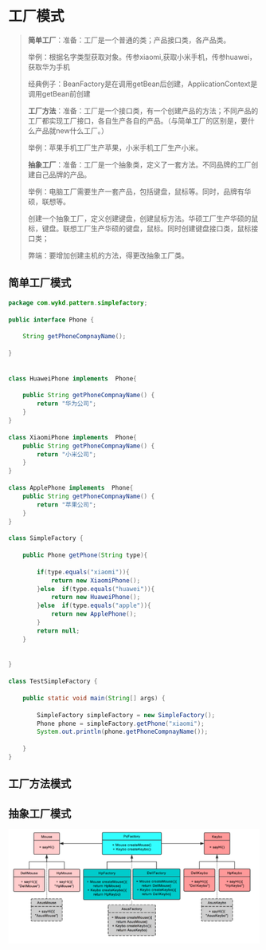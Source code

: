 # 工厂模式

> **简单工厂**：准备：工厂是一个普通的类；产品接口类，各产品类。
>
> 举例：根据名字类型获取对象。传参xiaomi,获取小米手机，传参huawei，获取华为手机
>
> 经典例子：BeanFactory是在调用getBean后创建，ApplicationContext是调用getBean前创建
>
> 
>
> **工厂方法**：准备：工厂是一个接口类，有一个创建产品的方法；不同产品的工厂都实现工厂接口，各自生产各自的产品。（与简单工厂的区别是，要什么产品就new什么工厂。）
>
> 举例：苹果手机工厂生产苹果，小米手机工厂生产小米。
>
> 
>
> **抽象工厂**：准备：工厂是一个抽象类，定义了一套方法。不同品牌的工厂创建自己品牌的产品。
>
> 举例：电脑工厂需要生产一套产品，包括键盘，鼠标等。同时，品牌有华硕，联想等。
>
> 创建一个抽象工厂，定义创建键盘，创建鼠标方法。华硕工厂生产华硕的鼠标，键盘。联想工厂生产华硕的键盘，鼠标。同时创建键盘接口类，鼠标接口类；
>
> 弊端：要增加创建主机的方法，得更改抽象工厂类。





## 简单工厂模式

```java
package com.wykd.pattern.simplefactory;

public interface Phone {

    String getPhoneCompnayName();

}


class HuaweiPhone implements  Phone{

    public String getPhoneCompnayName() {
        return "华为公司";
    }
}

class XiaomiPhone implements  Phone{
    public String getPhoneCompnayName() {
        return "小米公司";
    }
}

class ApplePhone implements  Phone{
    public String getPhoneCompnayName() {
        return "苹果公司";
    }
}

class SimpleFactory {

    public Phone getPhone(String type){

        if(type.equals("xiaomi")){
            return new XiaomiPhone();
        }else  if(type.equals("huawei")){
            return new HuaweiPhone();
        }else  if(type.equals("apple")){
            return new ApplePhone();
        }
        return null;
    }


}

class TestSimpleFactory {

    public static void main(String[] args) {

        SimpleFactory simpleFactory = new SimpleFactory();
        Phone phone = simpleFactory.getPhone("xiaomi");
        System.out.println(phone.getPhoneCompnayName());

    }
}

```



## 工厂方法模式

## 抽象工厂模式

![1609509256658](./pattern_factory.assets/1609509256658.png)